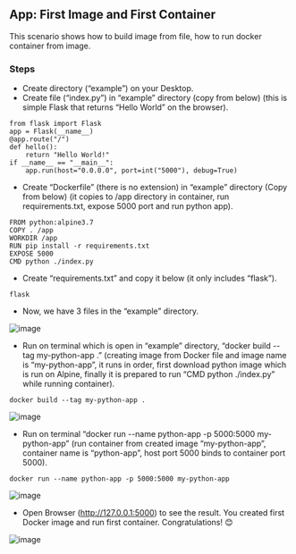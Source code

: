 ## App: First Image and First Container

This scenario shows how to build image from file, how to run docker container from image.

### Steps

- Create directory (“example”) on your Desktop.
- Create file (“index.py”) in “example” directory (copy from below) (this is simple Flask that returns “Hello World” on the browser).

```
from flask import Flask
app = Flask(__name__)
@app.route("/")
def hello():
    return "Hello World!"
if __name__ == "__main__":
    app.run(host="0.0.0.0", port=int("5000"), debug=True)
```

- Create “Dockerfile” (there is no extension) in “example” directory (Copy from below) (it copies to /app directory in container, run requirements.txt, expose 5000 port and run python app).

```
FROM python:alpine3.7
COPY . /app
WORKDIR /app
RUN pip install -r requirements.txt
EXPOSE 5000
CMD python ./index.py
```

- Create “requirements.txt” and copy it below (it only includes “flask”).

```
flask
```


- Now, we have 3 files in the “example” directory.

 ![image](https://user-images.githubusercontent.com/10358317/113274100-99299900-92dd-11eb-9431-a1839dd0b280.png)



- Run on terminal which is open in “example” directory, “docker build --tag my-python-app .” (creating image from Docker file and image name is “my-python-app”, it runs in order, first download python image which is run on Alpine, finally it is prepared to run “CMD python ./index.py” while running container).

```
docker build --tag my-python-app .
```

![image](https://user-images.githubusercontent.com/10358317/113274060-8c0caa00-92dd-11eb-8ac3-285d1552c54d.png)


- Run on terminal “docker run --name python-app -p 5000:5000 my-python-app” (run container from created image “my-python-app”, container name is “python-app”, host port 5000 binds to container port 5000).

```
docker run --name python-app -p 5000:5000 my-python-app
```

![image](https://user-images.githubusercontent.com/10358317/113274079-92028b00-92dd-11eb-9902-da00b07602bb.png)


- Open Browser (http://127.0.0.1:5000) to see the result. You created first Docker image and run first container. Congratulations! 😊 

 ![image](https://user-images.githubusercontent.com/10358317/113274597-2967de00-92de-11eb-8a76-1b1adde27f3a.png)

 

